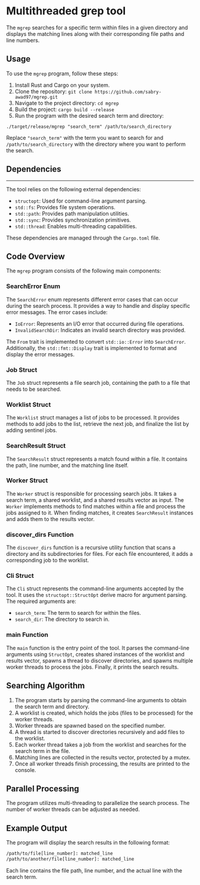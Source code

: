 # Multithreaded grep tool

The `mgrep` searches for a specific term within files in a given directory and displays the matching lines along with their corresponding file paths and line numbers.

## Usage

To use the `mgrep` program, follow these steps:

1. Install Rust and Cargo on your system.
2. Clone the repository: `git clone https://github.com/sabry-awad97/mgrep.git`
3. Navigate to the project directory: `cd mgrep`
4. Build the project: `cargo build --release`
5. Run the program with the desired search term and directory:

```shell
./target/release/mgrep "search_term" /path/to/search_directory
```

Replace `"search_term"` with the term you want to search for and `/path/to/search_directory` with the directory where you want to perform the search.

## Dependencies

---

The tool relies on the following external dependencies:

- `structopt`: Used for command-line argument parsing.
- `std::fs`: Provides file system operations.
- `std::path`: Provides path manipulation utilities.
- `std::sync`: Provides synchronization primitives.
- `std::thread`: Enables multi-threading capabilities.

These dependencies are managed through the `Cargo.toml` file.

## Code Overview

The `mgrep` program consists of the following main components:

### SearchError Enum

The `SearchError` enum represents different error cases that can occur during the search process. It provides a way to handle and display specific error messages. The error cases include:

- `IoError`: Represents an I/O error that occurred during file operations.
- `InvalidSearchDir`: Indicates an invalid search directory was provided.

The `From` trait is implemented to convert `std::io::Error` into `SearchError`. Additionally, the `std::fmt::Display` trait is implemented to format and display the error messages.

### Job Struct

The `Job` struct represents a file search job, containing the path to a file that needs to be searched.

### Worklist Struct

The `Worklist` struct manages a list of jobs to be processed. It provides methods to add jobs to the list, retrieve the next job, and finalize the list by adding sentinel jobs.

### SearchResult Struct

The `SearchResult` struct represents a match found within a file. It contains the path, line number, and the matching line itself.

### Worker Struct

The `Worker` struct is responsible for processing search jobs. It takes a search term, a shared worklist, and a shared results vector as input. The `Worker` implements methods to find matches within a file and process the jobs assigned to it. When finding matches, it creates `SearchResult` instances and adds them to the results vector.

### discover_dirs Function

The `discover_dirs` function is a recursive utility function that scans a directory and its subdirectories for files. For each file encountered, it adds a corresponding job to the worklist.

### Cli Struct

The `Cli` struct represents the command-line arguments accepted by the tool. It uses the `structopt::StructOpt` derive macro for argument parsing. The required arguments are:

- `search_term`: The term to search for within the files.
- `search_dir`: The directory to search in.

### main Function

The `main` function is the entry point of the tool. It parses the command-line arguments using `StructOpt`, creates shared instances of the worklist and results vector, spawns a thread to discover directories, and spawns multiple worker threads to process the jobs. Finally, it prints the search results.

## Searching Algorithm

1. The program starts by parsing the command-line arguments to obtain the search term and directory.
2. A worklist is created, which holds the jobs (files to be processed) for the worker threads.
3. Worker threads are spawned based on the specified number.
4. A thread is started to discover directories recursively and add files to the worklist.
5. Each worker thread takes a job from the worklist and searches for the search term in the file.
6. Matching lines are collected in the results vector, protected by a mutex.
7. Once all worker threads finish processing, the results are printed to the console.

## Parallel Processing

The program utilizes multi-threading to parallelize the search process. The number of worker threads can be adjusted as needed.

## Example Output

The program will display the search results in the following format:

```sh
/path/to/file[line_number]: matched_line
/path/to/another/file[line_number]: matched_line
```

Each line contains the file path, line number, and the actual line with the search term.
